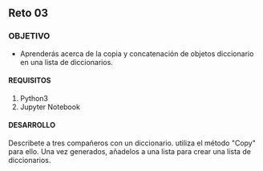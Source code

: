 ## Reto 03

### OBJETIVO 
 - Aprenderás acerca de la copia y concatenación de objetos diccionario en una lista de diccionarios.

#### REQUISITOS 
1. Python3
2. Jupyter Notebook

#### DESARROLLO
Describete a tres compañeros con un diccionario. utiliza el método "Copy" para ello.
Una vez generados, añadelos a una lista para crear una lista de diccionarios.
